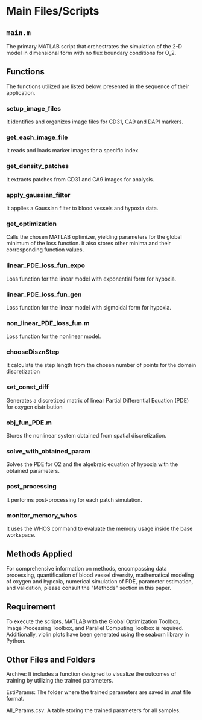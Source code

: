 # Main Files/Scripts

## `main.m`
The primary MATLAB script that orchestrates the simulation of the 2-D model in dimensional form with no flux boundary conditions for O_2.

## Functions
The functions utilized are listed below, presented in the sequence of their application.

### setup_image_files
It identifies and organizes image files for CD31, CA9 and DAPI markers.

### get_each_image_file
It reads and loads marker images for a specific index.

### get_density_patches
It extracts patches from CD31 and CA9 images for analysis.

### apply_gaussian_filter
It applies a Gaussian filter to blood vessels and hypoxia data.

### get_optimization
Calls the chosen MATLAB optimizer, yielding parameters for the global minimum
of the loss function. It also stores other minima and their corresponding function values.

### linear_PDE_loss_fun_expo
Loss function for the linear model with exponential form for hypoxia.

### linear_PDE_loss_fun_gen
Loss function for the linear model with sigmoidal form for hypoxia.

### non_linear_PDE_loss_fun.m
Loss function for the nonlinear model.

### chooseDisznStep
It calculate the step length from the chosen number of points for the domain discretization

### set_const_diff
Generates a discretized matrix of linear Partial Differential Equation (PDE) for oxygen distribution


### obj_fun_PDE.m
Stores the nonlinear system obtained from spatial discretization.


### solve_with_obtained_param
Solves the PDE for O2 and the algebraic equation of hypoxia with the obtained parameters.

### post_processing
It performs post-processing for each patch simulation.

### monitor_memory_whos
It uses the WHOS command to evaluate the memory usage inside the base workspace.

## Methods Applied
For comprehensive information on methods, encompassing data processing, quantification of blood vessel diversity, mathematical modeling of oxygen and hypoxia, numerical simulation of PDE, parameter estimation, and validation, please consult the "Methods" section in this paper.


## Requirement
To execute the scripts, MATLAB with the Global Optimization Toolbox, Image Processing Toolbox, and Parallel Computing Toolbox is required. Additionally, violin plots have been generated using the seaborn library in Python.


## Other Files and Folders
Archive: It includes a function designed to visualize the outcomes of training by utilizing the trained parameters.

EstiParams: The folder where the trained parameters are saved in .mat file format.

All_Params.csv: A table storing the trained parameters for all samples.
